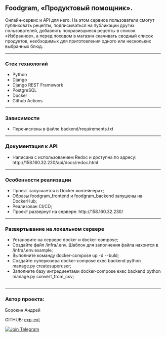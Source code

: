 <h2>Foodgram, &laquo;Продуктовый помощник&raquo;.</h2>
<p>Онлайн-сервис и API для него. На этом сервисе пользователи смогут публиковать рецепты, подписываться на публикации других пользователей, добавлять понравившиеся рецепты в список &laquo;Избранное&raquo;, а перед походом в магазин скачивать сводный список продуктов, необходимых для приготовления одного или нескольких выбранных блюд.</p>
<hr />
<h3>Стек технологий</h3>
<ul>
<li>Python</li>
<li>Django</li>
<li>Django REST Framework</li>
<li>PostgreSQL</li>
<li>Docker</li>
<li>Github Actions</li>
</ul>
<hr />
<h3>Зависимости</h3>
<ul>
<li>Перечислены в файле backend/requirements.txt</li>
</ul>
<hr />
<h3>Документация к API</h3>
<ul>
<li>Написана с использованием Redoc и доступна по адресу: http://158.160.32.230/api/docs/redoc.html </li>
</ul>
<hr />
<h3>Особенности реализации</h3>
<ul>
<li>Проект запускается в Docker контейнерах;</li>
<li>Образы foodgram_frontend и foodgram_backend запушены на DockerHub;</li>
<li>Реализован CI/CD;</li>
<li>Проект развернут на сервере: http://158.160.32.230/ </li>
</ul>
<hr />
<h3>Развертывание на локальном сервере</h3>
<ul>
<li>Установите на сервере docker и docker-compose;</li>
<li>Создайте файл /infra/.env. Шаблон для заполнения файла нахоится в /infra/.env.example;</li>
<li>Выполните команду docker-compose up -d --buld;</li>
<li>Создайте суперюзера docker-compose exec backend python manage.py createsuperuser;</li>
<li>Заполните базу ингредиентами docker-compose exec backend python manage.py convert_from_csv;<br /><br /></li>
</ul>
<hr />
<h3>Автор проекта:</h3>
<p>Борокин Андрей</p>

GITHUB: [exp-ext](https://github.com/exp-ext)

[![Join Telegram](https://img.shields.io/badge/My%20Telegram-Join-blue)](https://t.me/Borokin)
